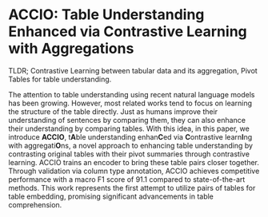 # ACCIO: Table Understanding Enhanced via Contrastive Learning with Aggregations
TLDR; Contrastive Learning between tabular data and its aggregation, Pivot Tables for table understanding.

The attention to table understanding using recent natural language models has
  been growing. However, most related works tend to focus on learning the
  structure of the table directly. Just as humans improve their understanding of
  sentences by comparing them, they can also enhance their understanding by
  comparing tables. With this idea, in this paper, we introduce **ACCIO**, t**A**ble understanding enhan**C**ed via **C**ontrastive
  learn**I**ng with aggregati**O**ns, a novel approach to enhancing
  table understanding by contrasting original tables with their pivot summaries
  through contrastive learning. ACCIO trains an encoder to bring these table
  pairs closer together. Through validation via column type annotation, ACCIO
  achieves competitive performance with a macro F1 score of 91.1 compared to
  state-of-the-art methods. This work represents the first attempt to utilize
  pairs of tables for table embedding, promising significant advancements in
  table comprehension.
